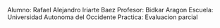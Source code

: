 Alumno: Rafael Alejandro Iriarte Baez
Profesor: Bidkar Aragon
Escuela: Universidad Autonoma del Occidente
Practica: Evaluacion parcial
